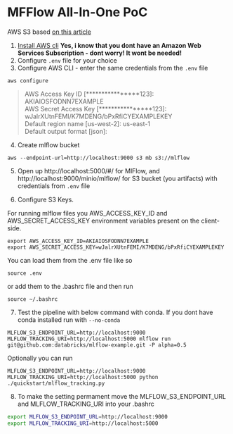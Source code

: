 # MFFlow All-In-One PoC

AWS S3 based [on this article ](https://dev.to/goodidea/how-to-fake-aws-locally-with-localstack-27me)


1. [Install AWS cli](https://aws.amazon.com/cli/) **Yes, i know that you dont have an Amazon Web Services Subscription - dont worry! It wont be needed!**
2. Configure `.env` file for your choice
3. Configure AWS CLI - enter the same credentials from the `.env` file

```shell
aws configure
```
> AWS Access Key ID [****************123]: AKIAIOSFODNN7EXAMPLE  
> AWS Secret Access Key [****************123]: wJalrXUtnFEMI/K7MDENG/bPxRfiCYEXAMPLEKEY  
> Default region name [us-west-2]: us-east-1  
> Default output format [json]: <ENTER>  

4. Create mlflow bucket

```shell
aws --endpoint-url=http://localhost:9000 s3 mb s3://mlflow
```

5. Open up http://localhost:5000/#/ for MlFlow, and http://localhost:9000/minio/mlflow/ for S3 bucket (you artifacts) with credentials from `.env` file

6. Configure S3 Keys.

For running mlflow files you AWS_ACCESS_KEY_ID and AWS_SECRET_ACCESS_KEY environment variables present on the client-side.

```shell
export AWS_ACCESS_KEY_ID=AKIAIOSFODNN7EXAMPLE
export AWS_SECRET_ACCESS_KEY=wJalrXUtnFEMI/K7MDENG/bPxRfiCYEXAMPLEKEY
```

You can load them from the .env file like so
```shell
source .env
```

or add them to the .bashrc file and then run

```shell
source ~/.bashrc
```


7. Test the pipeline with below command with conda. If you dont have conda installed run with `--no-conda`

```shell
MLFLOW_S3_ENDPOINT_URL=http://localhost:9000 MLFLOW_TRACKING_URI=http://localhost:5000 mlflow run git@github.com:databricks/mlflow-example.git -P alpha=0.5
```

Optionally you can run 
```shell
MLFLOW_S3_ENDPOINT_URL=http://localhost:9000 MLFLOW_TRACKING_URI=http://localhost:5000 python ./quickstart/mlflow_tracking.py

```

8. To make the setting permament move the MLFLOW_S3_ENDPOINT_URL and MLFLOW_TRACKING_URI into your .bashrc

```bash
export MLFLOW_S3_ENDPOINT_URL=http://localhost:9000
export MLFLOW_TRACKING_URI=http://localhost:5000
```
